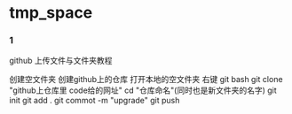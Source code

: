# tmp_space
### 1
github 上传文件与文件夹教程

创建空文件夹
创建github上的仓库
打开本地的空文件夹 右键 git bash
git clone "github上仓库里 code给的网址"
cd "仓库命名"(同时也是新文件夹的名字)
git init
git add .
git commot -m "upgrade"
git push


